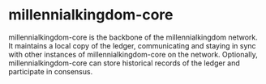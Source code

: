 # millennialkingdom-core
millennialkingdom-core is the backbone of the millennialkingdom network. It maintains a local copy of the ledger, communicating and staying in sync with other instances of millennialkingdom-core on the network. Optionally, millennialkingdom-core can store historical records of the ledger and participate in consensus.
